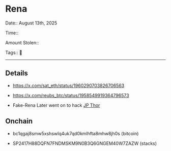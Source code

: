 # Rena

Date:: August 13th, 2025

Time::

Amount Stolen::

Tags:: 🔑



---

## Details

- https://x.com/sat_eth/status/1960290703826706563

- https://x.com/reubs_btc/status/1958549919364796573

- Fake-Rena Later went on to hack [JP Thor](./jpthor.md)


## Onchain

- bc1qgaj8smw5xshswlq4uk7qd0kmlhfta8mhw8jh0s (bitcoin)

- SP2417H88DQFN7FNDMSKM9N0B3Q6GNGEM40W7ZAZW (stacks)


